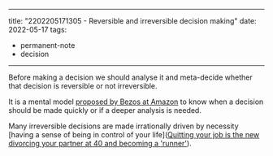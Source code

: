 
---
title: "2202205171305 - Reversible and irreversible decision making"
date: 2022-05-17
tags: 
- permanent-note 
- decision
---

Before making a decision we should analyse it and meta-decide whether that decision is reversible or not irreversible.

It is a mental model [proposed by Bezos at Amazon]([inc.com](https://www.inc.com/jeff-haden/amazon-founder-jeff-bezos-this-is-how-successful-people-make-such-smart-decisions.html)) to know when a decision should be made quickly or if a deeper analysis is needed. 

Many irreversible decisions are made irrationally driven by necessity [having a sense of being in control of your life]([Quitting your job is the new divorcing your partner at 40 and becoming a 'runner'](https://www.elconfidencial.com/cultura/2022-05-01/dejar-trabajo-divorciarte-gran-renuncia_3416531/)). 






